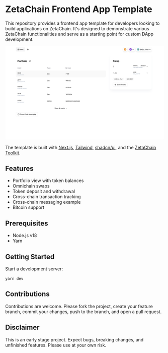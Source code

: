 # ZetaChain Frontend App Template

This repository provides a frontend app template for developers looking to build
applications on ZetaChain. It's designed to demonstrate various ZetaChain
functionalities and serve as a starting point for custom DApp development.

![Screenshot](./public/screenshot.png)

The template is built with [Next.js](https://nextjs.org/),
[Tailwind](https://tailwindcss.com/), [shadcn/ui](https://ui.shadcn.com/), and
the [ZetaChain Toolkit](https://github.com/zeta-chain/toolkit/).

## Features

- Portfolio view with token balances
- Omnichain swaps
- Token deposit and withdrawal
- Cross-chain transaction tracking
- Cross-chain messaging example
- Bitcoin support

## Prerequisites

- Node.js v18
- Yarn

## Getting Started

Start a development server:

```
yarn dev
```

## Contributions

Contributions are welcome. Please fork the project, create your feature branch,
commit your changes, push to the branch, and open a pull request.

## Disclaimer

This is an early stage project. Expect bugs, breaking changes, and unfinished
features. Please use at your own risk.
